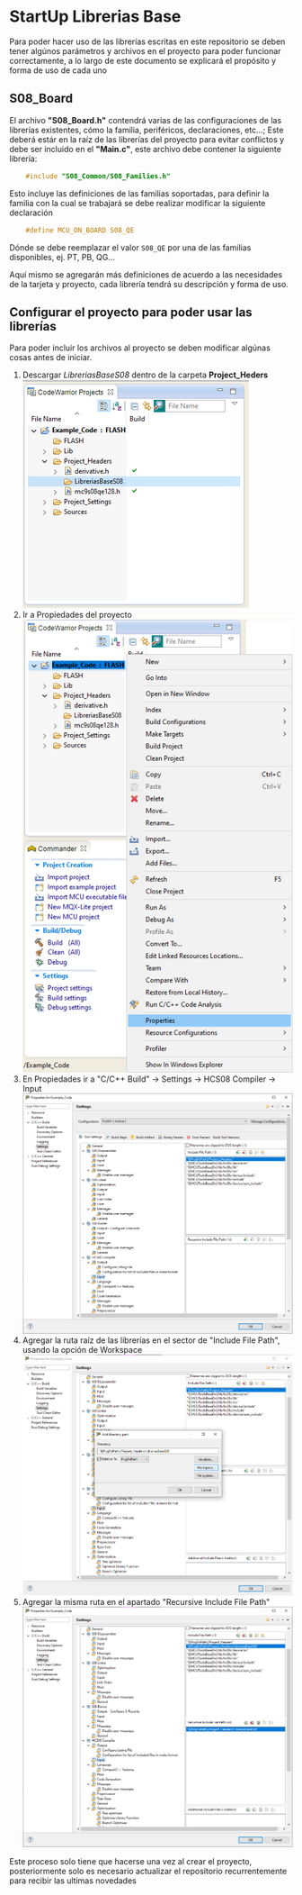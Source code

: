 # StartUp Librerias Base
Para poder hacer uso de las librerías escritas en este repositorio se deben tener algúnos parámetros y archivos en el proyecto para poder funcionar correctamente, a lo largo de este documento se explicará el propósito y forma de uso de cada uno

## S08_Board
El archivo __"S08_Board.h"__ contendrá varias de las configuraciones de las librerías existentes, cómo la familia, periféricos, declaraciones, etc...; Este deberá estár en la raíz de las librerías del proyecto para evitar conflictos y debe ser incluido en el __"Main.c"__, este archivo debe contener la siguiente librería:
```C
    #include "S08_Common/S08_Families.h"
```
Esto incluye las definiciones de las familias soportadas, para definir la familia con la cual se trabajará se debe realizar modificar la siguiente declaración
```C
    #define MCU_ON_BOARD S08_QE
```
Dónde se debe reemplazar el valor `S08_QE` por una de las familias disponibles, ej. PT, PB, QG...

Aquí mismo se agregarán más definiciones de acuerdo a las necesidades de la tarjeta y proyecto, cada librería tendrá su descripción y forma de uso.

## Configurar el proyecto para poder usar las librerías
Para poder incluir los archivos al proyecto se deben modificar algúnas cosas antes de iniciar.

1. Descargar _LibreriasBaseS08_ dentro de la carpeta __Project_Heders__
   ![Carpeta Librerias Base en proyecto](/docs/img/S08StartUp/Download_Lib.png)
2. Ir a Propiedades del proyecto
   ![Propiedades del proyecto](/docs/img/S08StartUp/Goto_Properties.png)
3. En Propiedades ir a "C/C++ Build" -> Settings -> HCS08 Compiler -> Input
   ![Opciones del compilador](/docs/img/S08StartUp/CompilerSettings_Input.png)
4. Agregar la ruta raíz de las librerías en el sector de "Include File Path", usando la opción de Workspace
   ![Agregar la carpeta desde workspace](/docs/img/S08StartUp/CompilerSettings_Input_AddPath.png)
5. Agregar la misma ruta en el apartado "Recursive Include File Path"
   ![Direcciones agregadas](/docs/img/S08StartUp/CompilerSettings_Input_AddedPath.png)

Este proceso solo tiene que hacerse una vez al crear el proyecto, posteriormente solo es necesario actualizar el repositorio recurrentemente para recibir las ultimas novedades